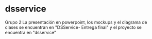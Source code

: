# dsservice
Grupo 2
La presentación en powerpoint, los mockups y el diagrama de clases se encuentran en "DSService- Entrega final" y el proyecto se encuentra en "dsservice"
